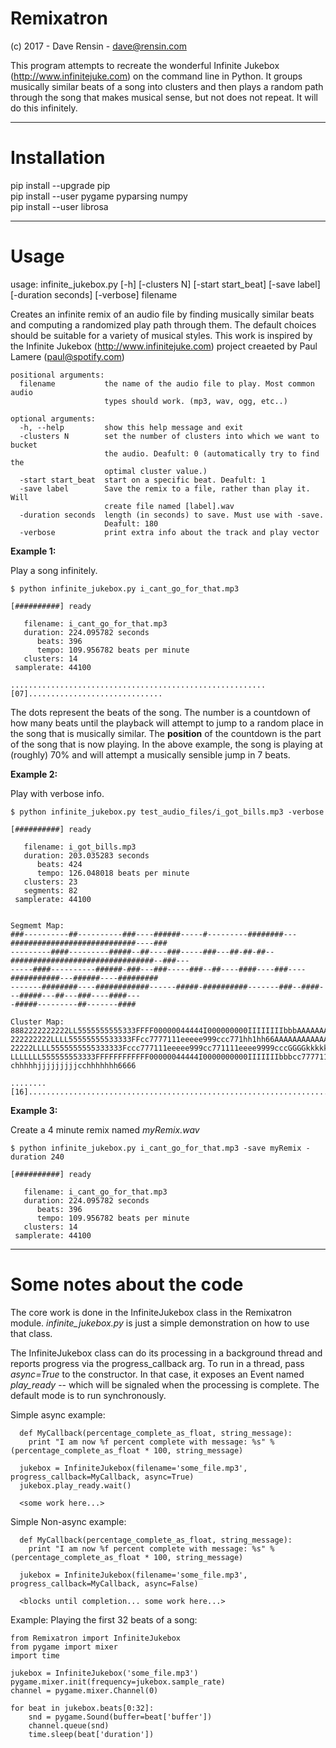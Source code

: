 # Remixatron
(c) 2017 - Dave Rensin - dave@rensin.com

This program attempts to recreate the wonderful Infinite Jukebox (http://www.infinitejuke.com) on the command line in Python. It groups musically similar beats of a song into clusters and then plays a random path through the song that makes musical sense, but not does not repeat. It will do this infinitely.  

***
# Installation  

pip install --upgrade pip  
pip install --user pygame pyparsing numpy  
pip install --user librosa  
***
# Usage  

usage: infinite_jukebox.py [-h] [-clusters N] [-start start_beat]
                           [-save label] [-duration seconds] [-verbose]
                           filename

Creates an infinite remix of an audio file by finding musically similar beats and computing a randomized play path through them. The default choices should be suitable for a variety of musical styles. This work is inspired by the Infinite Jukebox (http://www.infinitejuke.com) project creaeted by Paul Lamere (paul@spotify.com)

    positional arguments:
      filename           the name of the audio file to play. Most common audio
                         types should work. (mp3, wav, ogg, etc..)

    optional arguments:
      -h, --help         show this help message and exit
      -clusters N        set the number of clusters into which we want to bucket
                         the audio. Deafult: 0 (automatically try to find the
                         optimal cluster value.)
      -start start_beat  start on a specific beat. Deafult: 1
      -save label        Save the remix to a file, rather than play it. Will
                         create file named [label].wav
      -duration seconds  length (in seconds) to save. Must use with -save.
                         Deafult: 180
      -verbose           print extra info about the track and play vector
  
**Example 1:**  

Play a song infinitely.

    $ python infinite_jukebox.py i_cant_go_for_that.mp3 

    [##########] ready                                                                                                
  
       filename: i_cant_go_for_that.mp3  
       duration: 224.095782 seconds  
          beats: 396  
          tempo: 109.956782 beats per minute  
       clusters: 14  
     samplerate: 44100  
     
    .........................................................[07]..............................

The dots represent the beats of the song. The number is a countdown of how many beats until the playback will attempt to jump to a random place in the song that is musically similar. The **position** of the countdown is the part of the song that is now playing. In the above example, the song is playing at (roughly) 70% and will attempt a musically sensible jump in 7 beats.

**Example 2:**

Play with verbose info.

    $ python infinite_jukebox.py test_audio_files/i_got_bills.mp3 -verbose

    [##########] ready                                                                                                
    
       filename: i_got_bills.mp3
       duration: 203.035283 seconds
          beats: 424
          tempo: 126.048018 beats per minute
       clusters: 23
       segments: 82
     samplerate: 44100
    

    Segmemt Map:
    ###----------##----------###----######-----#---------########---############################----###
    ---------####---------#####--##----###-----###---##-##-##--################################--###---
    -----####----------######-###---###-----###--##----####----###----###########---######----#########
    -------########----############------#####-##########-------###--####---#####---##---###----####---
    -#####---------##-------####

    Cluster Map:
    8882222222222LL5555555555333FFFF00000044444I000000000IIIIIIIIbbbAAAAAAAAAAAAAAAAAAAAAAAAAAAAMMMM888
    222222222LLLL55555555533333FFcc7777111eeeee999ccc771hh1hh66AAAAAAAAAAAAAAAAAAAAAAAAAAAAAAAAMM888222
    22222LLLL5555555555333333Fccc777111eeeee999cc771111eeee9999cccGGGGkkkkkkkkkkkGGGDDDDDD6666222222222
    LLLLLLL555555553333FFFFFFFFFFFF00000044444I0000000000IIIIIIIbbbcc7777111eeeee999cc777111eeee9999ccc
    chhhhhjjjjjjjjjcchhhhhhh6666

    ........[16]....................................................................................

**Example 3:**

Create a 4 minute remix named *myRemix.wav*

    $ python infinite_jukebox.py i_cant_go_for_that.mp3 -save myRemix -duration 240 

    [##########] ready                                                                                                
  
       filename: i_cant_go_for_that.mp3  
       duration: 224.095782 seconds  
          beats: 396  
          tempo: 109.956782 beats per minute  
       clusters: 14  
     samplerate: 44100  


***
  
# Some notes about the code  

The core work is done in the InfiniteJukebox class in the Remixatron module. *infinite_jukebox.py* is just a simple demonstration on how to use that class.  

The InfiniteJukebox class can do its processing in a background thread and reports progress via the progress_callback arg. To run in a thread, pass *async=True* to the constructor. In that case, it exposes an Event named *play_ready* -- which will be signaled when the processing is complete. The default mode is to run synchronously.  

Simple async example:

      def MyCallback(percentage_complete_as_float, string_message):
        print "I am now %f percent complete with message: %s" % (percentage_complete_as_float * 100, string_message)

      jukebox = InfiniteJukebox(filename='some_file.mp3', progress_callback=MyCallback, async=True)
      jukebox.play_ready.wait()

      <some work here...>
  
Simple Non-async example:

      def MyCallback(percentage_complete_as_float, string_message):
        print "I am now %f percent complete with message: %s" % (percentage_complete_as_float * 100, string_message)

      jukebox = InfiniteJukebox(filename='some_file.mp3', progress_callback=MyCallback, async=False)

      <blocks until completion... some work here...>
      
Example: Playing the first 32 beats of a song:  

    from Remixatron import InfiniteJukebox
    from pygame import mixer
    import time
    
    jukebox = InfiniteJukebox('some_file.mp3')
    pygame.mixer.init(frequency=jukebox.sample_rate)
    channel = pygame.mixer.Channel(0)
    
    for beat in jukebox.beats[0:32]:
        snd = pygame.Sound(buffer=beat['buffer'])
        channel.queue(snd)
        time.sleep(beat['duration'])
